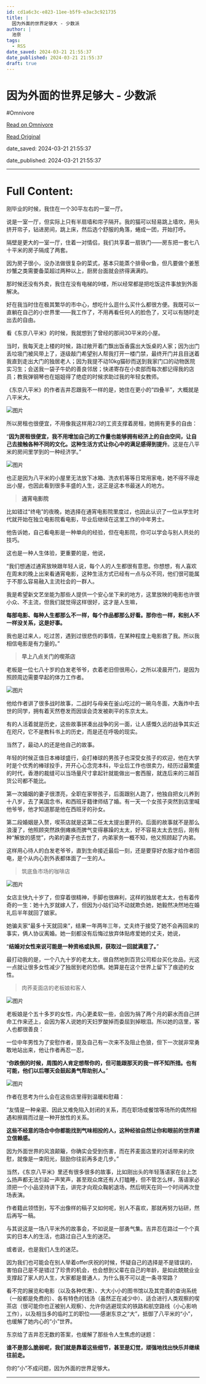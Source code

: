 ```yaml
---
id: cd1a6c3c-e823-11ee-b5f9-e3ac3c921735
title: |
  因为外面的世界足够大 - 少数派
author: |
  池奈
tags:
  - RSS
date_saved: 2024-03-21 21:55:37
date_published: 2024-03-21 21:55:37
draft: true
---
```


# 因为外面的世界足够大 - 少数派
#Omnivore

[Read on Omnivore](https://omnivore.app/me/-18e65372158)

[Read Original](https://sspai.com/post/87428)

date_saved: 2024-03-21 21:55:37

date_published: 2024-03-21 21:55:37

--- 

# Full Content: 

刚毕业的时候，我住在一个30平左右的一室一厅。

说是一室一厅，但实际上只有半扇墙和帘子隔开。我的猫可以轻易跳上墙坎，用头挤开帘子，钻进房间，跳上床，然后选个舒服的角落，蜷成一团，开始打呼。

隔壁是更大的一室一厅，住着一对情侣，我们共享着一扇铁门——房东把一套七八十平米的房子隔成了两套。

因为房子很小，没办法做很复杂的菜式，基本只能蒸个排骨or鱼，但凡要做个姜葱炒蟹之类需要备菜超过两种以上，厨房台面就会挤得满满的。

那时候还没有外卖，我住在没有电梯的9楼，所以经常都是把吃饭这件事放到外面解决。

好在我当时住在极其繁华的市中心，想吃什么逛什么买什么都很方便。我既可以一直躺在自己的小世界里——我工作了，不用再看任何人的脸色了，又可以有随时走出去的自由。

看《东京八平米》的时候，我就想到了曾经的那间30平米的小屋。

当时，我每天走上楼的时候，路过敞开着门飘出饭香露出大饭桌的人家；因为出门丢垃圾门被风带上了，逐级敲门希望别人帮我打开一楼门禁，最终开门并且目送着我直到走出大门的独居老人；因为我提不动10kg猫砂而送到我家门口的动物医院实习生；会送我一袋子牛奶的善良邻居；快递寄存在小卖部而每次都记得我的店员；教我弹钢琴也在姐姐得了绝症的时候求助过我的年轻女教师。

《东京八平米》的作者吉井忍跟我不一样的是，她住在更小的“四叠半”，大概就是八平米大。

![图片](https://proxy-prod.omnivore-image-cache.app/0x0,sDtXM1xUHMVG_FbTeGD60eN4Dtl9sTKzlr9Yj31SlZ54/https://cdn.sspai.com/2024/03/21/article/d1d8bf99e5d75daa0e8506a08ffd29fc.jpeg?imageView2/2/format/webp)

所以房租也很便宜，不用像我这样用2/3的工资支撑着房租，她拥有更多的自由：

“**因为房租很便宜，我不用增加自己的工作量也能够拥有经济上的自由空间，让自己去接触各种不同的文化。这种生活方式让你心中的满足感得到提升**。这是在八平米的房间里学到的一种经济学。”

![图片](https://proxy-prod.omnivore-image-cache.app/0x0,sP_JdFWVnsNw7FWkAOrgo4vhxjGoyX9MELsVdQVleOnQ/https://cdn.sspai.com/2024/03/21/article/e586e25e6db1f33deba902f649c090fe.png?imageView2/2/format/webp)

也正是因为八平米的小屋里无法放下冰箱、洗衣机等等日常用家电，她不得不得走出小屋，也因此看到很多丰盛的人生，这正是这本书最迷人的地方。

> **通宵电影院**

比如错过“终电”的夜晚，她选择在通宵电影院里度过，也因此认识了一位从学生时代就开始在独立电影院看电影，毕业后继续在这里工作的中年男士。

他告诉她，自己看电影是一种单向的经验，但在电影院，你可以学会与别人共处的技巧。

这也是一种人生体验，更重要的是，他说，

“我们想通过通宵放映跟年轻人说，每个人的人生都很有意思。你想想，有人喜欢在周末的晚上出来看通宵电影，这种生活方式已经有一点与众不同，他们很可能属于不那么容易融入主流社会的一群人。

我是希望新文艺坐能为那些人提供一个安心坐下来的地方，这里放映的电影也许很小众、不主流，但我们就觉得这样很好，这才是人生嘛，

**每部电影、每种人生都那么不一样，每个作品都那么好看。那你也一样，和别人不一样没关系，这是好事。**

我也是过来人，吃过苦，遇到过很悲伤的事情，在某种程度上电影救了我。所以我相信电影是有力量的。”

> **早上八点关门的喫茶店**

老板是一位七八十岁的白发老爷爷，衣着老旧但很用心，之所以凌晨开门，是因为照顾周边需要早起的体力工作者。

![图片](https://proxy-prod.omnivore-image-cache.app/0x0,slT39pMl38Z9oyyg2PCad1xA52C__e-C9BuAAtZ8Di68/https://cdn.sspai.com/2024/03/21/article/af07d7813bcdcf363d548a0d23a394e1.png?imageView2/2/format/webp)

他给作者讲了很多战时故事，二战时与母亲在釜山吃过的一碗乌冬面，大轰炸中去世的同学，拥有着天然卷发而因误会烫发被剃平的东京太太。

有的人活着就是历史，这些故事拼凑出战争的另一面，让人感慨久远的战争其实近在咫尺，它不是教科书上的历史，而是还在呼吸的现实。

当然了，最动人的还是他自己的故事。

年轻的时候正值日本棒球盛行，会打棒球的男孩子也深受女孩子的欢迎，他在大学时是个优秀的棒球投手，开开心心念完本科，毕业后工作也很卖力，经历过最繁盛的时代，香港的裁缝可以当场量尺寸拿起针就能做出一套西服，就连后来的三越百货公司都不能比。

第一次婚姻的妻子很漂亮，全职在家带孩子，后面跟别人跑了，他独自把女儿养到十八岁，去了美国念书，和西班牙籍律师结了婚。有一天一个女孩子突然到店里喊他爷爷，他才知道那是他在西班牙的孙女。

第二段婚姻是入赘，喫茶店就是这第二任太太提出要开的。后面的故事就不是那么浪漫了，他照顾突然跌倒瘫痪而脾气变得暴躁的太太，好不容易太太去世后，刚有种“解放的感觉”，内弟的妻子也去世了，内弟家务一概不知，他又照顾起了内弟。

这样用心待人的白发老爷爷，直到生命接近最后一刻，还是要穿好衣服才给作者回电，是个从内心到外表都体面了一生的人。

> 筑底鱼市场的咖啡店

![图片](https://proxy-prod.omnivore-image-cache.app/0x0,sy6slHDabzkBAPPb3lqGVesYNvh7RRIdawahhY1O4XSk/https://cdn.sspai.com/2024/03/21/article/e9c97e88a50c1bb6fa441079bc809132.png?imageView2/2/w/1120/q/40/interlace/1/ignore-error/1/format/webp)

女店主快九十岁了，但穿着很精神，手脚也很麻利，这样的独居老太太，也有着传奇的一生：她十九岁就嫁人了，但因为小姑们动不动就欺负她，她毅然决然地在婚礼后半年就回了娘家。

她骗夫家“最多十天就回来”，结果一年两年三年，丈夫终于接受了她不会再回来的事实，俩人协议离婚。她一刻都没有后悔过放弃体贴疼爱她的丈夫，她说，

“**结婚对女性来说可能是一种资格或执照，获取过一回就满意了。**”

最打动我的是，一个八九十岁的老太太，很自然地到百货公司柜台买化妆品，光这一点就让很多女性减少了独居到老的恐惧。她算是在这个世界上留下了痕迹的女性。

> 肉荞麦面店的老板娘和客人

![图片](https://proxy-prod.omnivore-image-cache.app/0x0,s-idxKr8kjbSB3M49-GR60sH3ubuRB2OswRGXYbjPxPQ/https://cdn.sspai.com/2024/03/21/article/a69bcafd10981be484e811b8ab0fdf46.png?imageView2/2/w/1120/q/40/interlace/1/ignore-error/1/format/webp)

老板娘是个五十多岁的女性，内心更柔软一些，会因为捐了两个月的薪水而自己拼命工作来还上，会因为客人说她的天妇罗酸掉而委屈到掉眼泪。所以她的店里，客人也都很善良：

一位中年男性为了安慰作者，提及自己有一次来不及阻止色狼，但下一次就非常勇敢地站出来，他让作者再忍一忍，

“**你跌倒的时候，周围的人肯定想帮你的，但可能跟那天的我一样不知所措。也有可能，他们以后哪天会鼓起勇气帮助别人。**”

![图片](https://proxy-prod.omnivore-image-cache.app/0x0,scNZhDj4Eu4Tybb5n6iw5U97tOeIkRT0A8_Z0BH7jCG4/https://cdn.sspai.com/2024/03/21/article/299f3eb1552876b31ac5f2325a6c424d.png?imageView2/2/w/1120/q/40/interlace/1/ignore-error/1/format/webp)

作者在思考为什么会在这些店里得到温暖和慰藉：

“友情是一种亲密、因此又难免陷入封闭的关系，而在职场或餐馆等场所的偶然相遇和擦肩而过是一种开放性的关系。

**这些不经意的场合中你都能找到气味相投的人，这种经验自然让你和眼前的世界建立信赖感。**

因为外面世界的风浪颠簸，你确实会受到伤害，而在荞麦面店里的对话带来的欣慰，就像是一束阳光，鼓励你往前再多走几步。”

当然，《东京八平米》里还有很多很多的故事，比如刚出头的年轻落语家在台上怎么扬声都无法引起一声笑声，甚至观众席还有人打瞌睡，但不管怎么样，落语家必须把一个小品坚持讲下去，讲完才向观众鞠躬退场，然后明天在同一个时间再次登场表演。

作者籍此领悟到，写不出像样的稿子又如何呢，别人不喜欢，那就再努力钻研，然后再写一稿。

与其说这是一场八平米外的故事会，不如说是一部勇气集。吉井忍在路过一个个真实的日本人的生活，也路过自己人生的迷茫。

或者说，也是我们人生的迷茫。

因为我们也可能会在别人举着offer庆祝的时候，怀疑自己的选择是不是错误的，害怕自己是不是错过了珍贵的机会，也会想到父辈在自己的年龄，是如此兢兢业业支撑起了家人的人生，大家都是普通人，为什么我不可以走一条寻常路？

看不完的展览和电影（以及各种优惠）、大大小小的图书馆以及其完善的查询系统（一般都是免费的）、各有特色的钱汤（虽然正在减少中）、适合进行人类观察的喫茶店（很可能你也正被别人观察）、允许你逃避现实的铁路和航空路线（小心影响工作），以及相当多的临时工的职位——感谢东京之“大”，抵御了八平米的“小”，也缓解了她内心的“小”世界。

东京给了吉井忍无数的答案，也缓解了那些令人生焦虑的谜题：

**谁不是那么脆弱呢，我们就是靠着这些细节，甚至是幻觉，顽强地找出快乐并继续往前走。**

你的“小”不成问题，因为外面的世界足够大。

---


